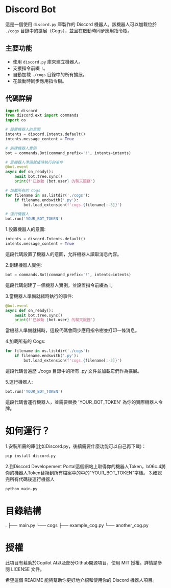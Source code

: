 # Discord Bot

這是一個使用 `discord.py` 庫製作的 Discord 機器人。該機器人可以加載位於 `./cogs` 目錄中的擴展（Cogs），並且在啟動時同步應用指令樹。

## 主要功能

- 使用 `discord.py` 庫來建立機器人。
- 支援指令前綴 `!`。
- 自動加載 `./cogs` 目錄中的所有擴展。
- 在啟動時同步應用指令樹。

## 代碼詳解

```python
import discord
from discord.ext import commands
import os

# 設置機器人的意圖
intents = discord.Intents.default()
intents.message_content = True

# 創建機器人實例
bot = commands.Bot(command_prefix='!', intents=intents)

# 當機器人準備就緒時執行的事件
@bot.event
async def on_ready():
    await bot.tree.sync()
    print(f'已啟動 {bot.user} 的聊天服務')

# 加載所有的 Cogs
for filename in os.listdir('./cogs'):
    if filename.endswith('.py'):
        bot.load_extension(f'cogs.{filename[:-3]}')

# 運行機器人
bot.run('YOUR_BOT_TOKEN')
```

1.設置機器人的意圖:
```python
intents = discord.Intents.default()
intents.message_content = True
```
這段代碼設置了機器人的意圖，允許機器人讀取消息內容。

2.創建機器人實例:
```python
bot = commands.Bot(command_prefix='!', intents=intents)
```
這段代碼創建了一個機器人實例，並設置指令前綴為 !。

3.當機器人準備就緒時執行的事件:
```python
@bot.event
async def on_ready():
    await bot.tree.sync()
    print(f'已啟動 {bot.user} 的聊天服務')
```
當機器人準備就緒時，這段代碼會同步應用指令樹並打印一條消息。

4.加載所有的 Cogs:
```python
for filename in os.listdir('./cogs'):
    if filename.endswith('.py'):
        bot.load_extension(f'cogs.{filename[:-3]}')
```
這段代碼會遍歷 ./cogs 目錄中的所有 .py 文件並加載它們作為擴展。

5.運行機器人:
```python
bot.run('YOUR_BOT_TOKEN')
```
這段代碼會運行機器人，並需要替換 'YOUR_BOT_TOKEN' 為你的實際機器人令牌。

# 如何運行？
1.安裝所需的庫(比如Discord.py，後續需要什麼功能可以自己再下載)：
```python
pip install discord.py
```
2.到Discord Developement Portal這個網站上取得你的機器人Token，b06c.4將你的機器人Token替換到所有檔案中的中的"YOUR_BOT_TOKEN"字樣。
3.確認完所有代碼後運行機器人
```python
python main.py
```
# 目錄結構
.
├── main.py
└── cogs
    ├── example_cog.py
    └── another_cog.py
# 授權
此項目有藉助於Copilot AI以及部分Github開源項目，使用 MIT 授權。詳情請參閱 LICENSE 文件。

希望這個 README 能夠幫助你更好地介紹和使用你的 Discord 機器人項目。
